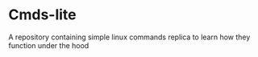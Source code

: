 # Cmds-lite

A repository containing simple linux commands replica to learn how they function under the hood

